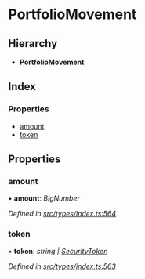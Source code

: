 # PortfolioMovement

## Hierarchy

* **PortfolioMovement**

## Index

### Properties

* [amount](portfoliomovement.md#amount)
* [token](portfoliomovement.md#token)

## Properties

### amount

• **amount**: _BigNumber_

_Defined in_ [_src/types/index.ts:564_](https://github.com/PolymathNetwork/polymesh-sdk/blob/5b409784/src/types/index.ts#L564)

### token

• **token**: _string \|_ [_SecurityToken_](../classes/securitytoken.md)

_Defined in_ [_src/types/index.ts:563_](https://github.com/PolymathNetwork/polymesh-sdk/blob/5b409784/src/types/index.ts#L563)

